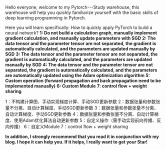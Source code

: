 Hello everyone, welcome to my Pytorch---Study warehouse, this warehouse will help you quickly familiarize yourself with the basic skills of deep learning programming in Pytorch.

Here you will learn specifically:
How to quickly apply PyTorch to build a neural network?
**1: Do not build a calculation graph, manually implement gradient calculation, and manually update parameters with SGD**
**2: The data tensor and the parameter tensor are not separated, the gradient is automatically calculated, and the parameters are updated manually by SGD**
**3: The data tensor and the parameter tensor are not separated, the gradient is automatically calculated, and the parameters are updated manually by SGD**
**4: The data tensor and the parameter tensor are not separated, the gradient is automatically calculated, and the parameters are automatically updated using the Adam optimization algorithm**
**5: Custom operation (forward propagation and back propagation need to be implemented manually)**
**6: Custom Module**
**7: control flow + weight sharing**

1：不构建计算图、手动实现梯度计算、手动SGD更新参数
2：数据张量和参数张量不分离、自动计算梯度、手动SGD更新参数
3：数据张量和参数张量不分离、自动计算梯度、手动SGD更新参数
4：数据张量和参数张量不分离、自动计算梯度、使用Adam优化算法自动更新参数
5：自定义操作（需手动实现前向传播、反向传播）
6：自定义Module
7：control flow + weight sharing



**In addition, I strongly recommend that you read it in conjunction with my blog. I hope it can help you. If it helps, I really want to get your Star!**